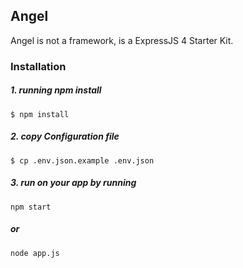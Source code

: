 ## Angel 
Angel is not a framework, is a ExpressJS 4  Starter Kit. 

### Installation
##### 1. running npm install 
```
$ npm install
```
##### 2. copy Configuration file
```
$ cp .env.json.example .env.json
```
##### 3. run on your app by running 
```
npm start
```
##### or
```
node app.js
```